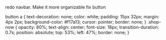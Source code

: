 redo navbar. Make it more organizable
fix button

button a {
text-decoration: none;
color: white;
padding: 15px 32px;
margin: 4px 2px;
background-color: #f17a13;
cursor: pointer;
border: none;
}
.shop-now {
opacity: 80%;
text-align: center;
font-size: 18px;
transition-duration: 0.7s;
position: absolute;
top: 53%;
left: 47%;
border: none;
}
